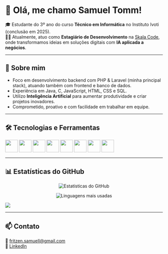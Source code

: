 # 👋 Olá, me chamo Samuel Tomm!

🎓 Estudante do 3º ano do curso **Técnico em Informática** no Instituto Ivoti (conclusão em 2025).  
👨‍💻 Atualmente, atuo como **Estagiário de Desenvolvimento** na [Skala Code](https://skalacode.com), onde transformamos ideias em soluções digitais com **IA aplicada a negócios**.  

---

## 🚀 Sobre mim
- Foco em desenvolvimento backend com PHP & Laravel (minha principal stack), atuando também com frontend e banco de dados.  
- Experiência em Java, C, JavaScript, HTML, CSS e SQL. 
- Utilizo **Inteligência Artificial** para aumentar produtividade e criar projetos inovadores.  
- Comprometido, proativo e com facilidade em trabalhar em equipe.  

---

## 🛠️ Tecnologias e Ferramentas
<p align="left">
  <img src="https://cdn.jsdelivr.net/gh/devicons/devicon/icons/php/php-original.svg" width="40" height="40"/>
  <img src="https://upload.wikimedia.org/wikipedia/commons/9/9a/Laravel.svg" width="40" height="40"/>
  <img src="https://cdn.jsdelivr.net/gh/devicons/devicon/icons/java/java-original.svg" width="40" height="40"/>
  <img src="https://cdn.jsdelivr.net/gh/devicons/devicon/icons/c/c-original.svg" width="40" height="40"/>
  <img src="https://cdn.jsdelivr.net/gh/devicons/devicon/icons/javascript/javascript-original.svg" width="40" height="40"/>
  <img src="https://cdn.jsdelivr.net/gh/devicons/devicon/icons/mysql/mysql-original.svg" width="40" height="40"/>
  <img src="https://cdn.jsdelivr.net/gh/devicons/devicon/icons/html5/html5-original.svg" width="40" height="40"/>
  <img src="https://cdn.jsdelivr.net/gh/devicons/devicon/icons/css3/css3-original.svg" width="40" height="40"/>
</p>

---

## 📊 Estatísticas do GitHub
<div align="center">

![Estatísticas do GitHub](https://github-readme-stats.vercel.app/api?username=SamuelTomm&show_icons=true&theme=radical)

![Linguagens mais usadas](https://github-readme-stats.vercel.app/api/top-langs/?username=SamuelTomm&layout=compact&theme=radical)

</div>


[![](https://visitcount.itsvg.in/api?id=SamuelTomm&icon=0&color=0)](https://visitcount.itsvg.in)

<!-- Proudly created with GPRM ( https://gprm.itsvg.in ) -->

---


## 📫 Contato
📩 [fritzen.samuell@gmail.com](mailto:fritzen.samuell@gmail.com)  
💼 [LinkedIn](https://www.linkedin.com/in/samuel-tomm-891019293)
